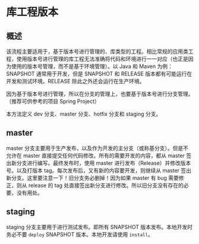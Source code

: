 库工程版本
====

## 概述

该流程主要适用于，基于版本号进行管理的、库类型的工程。相比常规的应用类工程，使用版本号进行管理的库工程无法准确将代码和环境进行一一对应（也正是因为使用的版本号管理，而不是基于环境管理）。以 Java 和 Maven 为例：SNAPSHOT 通常用于开发，但是 SNAPSHOT 和 RELEASE 版本都有可能运行在开发和测试环境。RELEASE 除此之外还会运行在生产环境。

因为基于版本号进行管理，所以在分支的管理上，也要基于版本号进行分支管理。（推荐可供参考的项目 Spring Project）

本方法定义 dev 分支、master 分支、hotfix 分支和 staging 分支。

## master

master 分支主要用于生产发布，以及作为开发的主分支（或称基分支）。但是不允许在 master 直接提交任何代码修改。所有的需要开发的内容，都从 master 签出新分支进行编写。最终发布时，使用 master 进行发布（Release）并修改版本号。以及打版本 tag。每次发布后，又有新的内容要开发，则继续从 master 签出新分支。这里要注意一下！旧分支务必删掉！因为如果 master 有 bug 需要修正，则从 release 的 tag 处直接签出新分支进行修改。所以旧分支没有存在的必要，没有用处。

## staging

staging 分支主要用于进行测试发布。即所有 SNAPSHOT 版本发布。本地开发时务必不要 `deploy` SNAPSHOT 版本。本地开发请使用 `install`。
